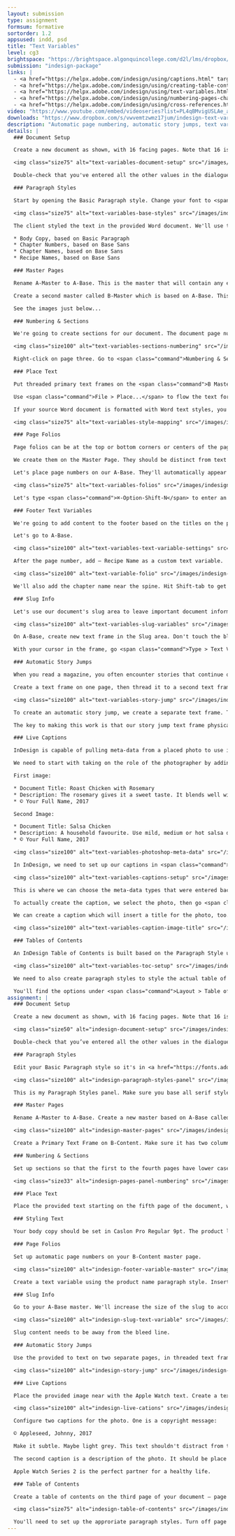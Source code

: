 ```yaml
---
layout: submission
type: assignment
formsum: formative
sortorder: 1.2
appsused: indd, psd
title: "Text Variables"
level: cg3
brightspace: "https://brightspace.algonquincollege.com/d2l/lms/dropbox/user/folder_submit_files.d2l?db=162709&grpid=0&isprv=0&bp=0&ou=193261"
submission: "indesign-package"
links: |
  - <a href="https://helpx.adobe.com/indesign/using/captions.html" target="_blank" title="Adobe: Using Captions">Adobe: Using Captions</a>
  - <a href="https://helpx.adobe.com/indesign/using/creating-table-contents.html" target="_blank" title="Adobe: Tables of Contents">Adobe: Tables of Contents</a>
  - <a href="https://helpx.adobe.com/indesign/using/text-variables.html" target="_blank" title="Adobe: Text Variables">Adobe: Text Variables</a>
  - <a href="https://helpx.adobe.com/indesign/using/numbering-pages-chapters-sections.html#create_headers_and_footers" target="_blank" title="Adobe: Numbering Pages...">Adobe: Numbering Pages...</a>
  - <a href="https://helpx.adobe.com/indesign/using/cross-references.html#cross_references" target="_blank" title="Adobe: Cross References">Adobe: Cross References</a>
video: "https://www.youtube.com/embed/videoseries?list=PL4qBMvigUSLAe_aVG7bNa4YGL8g7EAtWm"
downloads: "https://www.dropbox.com/s/vwvemtzwmz17jum/indesign-text-variables.zip?dl=1"
description: "Automatic page numbering, automatic story jumps, text variables; these are only some of the tools we'll use to create a publication in InDesign. They all allow us to have content that updates dynamically, which makes editing a breeze."
details: |
  ### Document Setup

  Create a new document as shown, with 16 facing pages. Note that 16 is divisible by 4. Publications always need to have a number of pages divisible by 4 because one signature has four sides.

  <img class="size75" alt="text-variables-document-setup" src="/images/indesign-text-variables/text-variables-document-setup.jpg">

  Double-check that you've entered all the other values in the dialogue properly. Once our document is created, we want to edit our base paragraph styles.

  ### Paragraph Styles

  Start by opening the Basic Paragraph style. Change your font to <span class="command">Abril Text Regular</span>. You'll need to <a href="https://fonts.adobe.com/fonts/abril" target="_blank" title="Activate this font on Adobe Fonts.">activate this on Adobe Fonts</a>. You also need to create a Base Sans paragraph style. Let's use Proxima Nova Regular. <a href="https://fonts.adobe.com/fonts/proxima-nova" target="_blank" title="Activate this font on Adobe Fonts.">Go activate it on Adobe Fonts</a>.

  <img class="size75" alt="text-variables-base-styles" src="/images/indesign-text-variables/text-variables-base-styles.jpg">

  The client styled the text in the provided Word document. We'll use these to style the text automatically. It's easier to create the appropriate styles in InDesign beforhand. Let's do that. Create:

  * Body Copy, based on Basic Paragraph
  * Chapter Numbers, based on Base Sans
  * Chapter Names, based on Base Sans
  * Recipe Names, based on Base Sans

  ### Master Pages

  Rename A-Master to A-Base. This is the master that will contain any elements which repeat on all pages of the document.

  Create a second master called B-Master which is based on A-Base. This will contain all of our content.

  See the images just below...

  ### Numbering & Sections

  We're going to create sections for our document. The document page numbers will start on the third page. We'll start by making the pages numbered with lower case roman numberals. Right-click on page one, then choose <span class="command">Numbering & Section Options...</span>. Make the page numbering style roman numberals.

  <img class="size100" alt="text-variables-sections-numbering" src="/images/indesign-text-variables/text-variables-sections-numbering.jpg">

  Right-click on page three. Go to <span class="command">Numbering & Section Options...</span> Change the numbering style to arabic numerals. Make sure you set the starting numbering to 1.

  ### Place Text

  Put threaded primary text frames on the <span class="command">B Master</span> pages. Let's apply the masters from the third page to the last. The best way to do this is select the page icons in the Pages panel, then option-click on the master you want to apply to them.

  Use <span class="command">File > Place...</span> to flow the text for chicken, beef and fish recipes. Shift-click on the Open button to access import options shown below.

  If your source Word document is formatted with Word text styles, you can map them to existing InDesign styles on import.

  <img class="size75" alt="text-variables-style-mapping" src="/images/indesign-text-variables/text-variables-style-mapping.jpg">

  ### Page Folios

  Page folios can be at the top or bottom corners or centers of the pages. They can figure on every page of the publication or change depending on the content. They can include: page numbers, chapter numbers, publication title, section title, story title, issue date, web address and more.

  We create them on the Master Page. They should be distinct from text and consistent in appearance. Make them on a new layer so the stacking order can be changed.

  Let's place page numbers on our A-Base. They'll automatically appear on all pages of our document.

  <img class="size75" alt="text-variables-folios" src="/images/indesign-text-variables/text-variables-folios.jpg">

  Let's type <span class="command">⌘-Option-Shift-N</span> to enter an automatic page number. Create a Paragraph Style called Folio to style it at 9pt Abril Regular. Add an m-dash after the number. You get an m-dash with <span class="command">Shift-Option-hyphen</span>.

  ### Footer Text Variables

  We're going to add content to the footer based on the titles on the pages using Text Variables. We want to more than only a page number in the folio. We want food types and recipe titles. In order to do this, we'll create and define two text variables.

  Let's go to A-Base.

  <img class="size100" alt="text-variables-text-variable-settings" src="/images/indesign-text-variables/text-variables-text-variable-settings.jpg">

  After the page number, add — Recipe Name as a custom text variable.

  <img class="size100" alt="text-variable-folio" src="/images/indesign-text-variables/text-variable-folio.jpg">

  We'll also add the chapter name near the spine. Hit Shift-tab to get a right-aligned tab. Add a custom variable for the chapter's name.

  ### Slug Info

  Let's use our document's slug area to leave important document information for all collaborators on the document. The information will update automatically.

  <img class="size100" alt="text-variables-slug-variables" src="/images/indesign-text-variables/text-variables-slug-variables.jpg">

  On A-Base, create new text frame in the Slug area. Don't touch the bleed with the frame. Create a Paragraph Style for the slug text called <span class="command">Slug Text</span>.

  With your cursor in the frame, go <span class="command">Type > Text Variables > Insert Variable > Creation Date</span>. Let's do this two more times to match the example above. This will keep a good record of the last state of the document for all those contributing to the design.

  ### Automatic Story Jumps

  When you read a magazine, you often encounter stories that continue on a page further in the publication. It'll usually says *Continued on page x*. This is called a Story Jump. InDesign can deal with these automatically.

  Create a text frame on one page, then thread it to a second text frame created on another page. Right-click to fill them with <span class="command">Fill with placeholder text</span>.

  <img class="size100" alt="text-variables-story-jump" src="/images/indesign-text-variables/text-variables-story-jump.jpg">

  To create an automatic story jump, we create a separate text frame. Type the text you want in it, then right-click to choose <span class="command">Insert Special Characters > Markers > Next Page Number</span>. Do the same with <span class="command">Previous Page Number</span>.

  The key to making this work is that our story jump text frame physically touches the related text frame.

  ### Live Captions

  InDesign is capable of pulling meta-data from a placed photo to use it as a caption. This is really a great solution when you work in a team. The photographer in the field or the photo editor can type a caption in the photo's meta-data from Photoshop. InDesign will generate a Live Caption based on that meta data automatically on the page.

  We need to start with taking on the role of the photographer by adding the meta-data to the photo in Photoshop. Go <span class="command">File > File Info...</span> or <span class="command">Shift-Option-⌘-i</span>. The text would be entered in the Description field and any other field you choose. Lets' enter:

  First image: 

  * Document Title: Roast Chicken with Rosemary
  * Description: The rosemary gives it a sweet taste. It blends well with the garlic.
  * © Your Full Name, 2017

  Second Image:

  * Document Title: Salsa Chicken
  * Description: A household favourite. Use mild, medium or hot salsa depending on your taste.
  * © Your Full Name, 2017

  <img class="size100" alt="text-variables-photoshop-meta-data" src="/images/indesign-text-variables/text-variables-photoshop-meta-data.jpg">

  In InDesign, we need to set up our captions in <span class="command">Object > Captions > Caption Setup...</span>

  <img class="size100" alt="text-variables-captions-setup" src="/images/indesign-text-variables/text-variables-captions-setup.jpg">

  This is where we can choose the meta-data types that were entered back in Photoshop. We can even add text before or after the meta-data. There's an option to style the captions there too.

  To actually create the caption, we select the photo, then go <span class="command">Object > Captions > Generate Live Caption...</span> This will make a new text frame with the meta-data in it, styled with the chosen paragraph style.

  We can create a caption which will insert a title for the photo, too.

  <img class="size100" alt="text-variables-caption-image-title" src="/images/indesign-text-variables/text-variables-caption-image-title.jpg">

  ### Tables of Contents

  An InDesign Table of Contents is built based on the Paragraph Style used to style the chapter headings. That's where it pulls the text from. It's going to be imperative that your titles have paragraph styles applied.

  <img class="size100" alt="text-variables-toc-setup" src="/images/indesign-text-variables/text-variables-toc-setup.jpg">

  We need to also create paragraph styles to style the actual table of contents. Let's create three levels of styles. One is for the title, the second is for the food types and the third is for the recipies. Remember that we can always edit them after the fact.

  You'll find the options under <span class="command">Layout > Table of Contents...</span>. If you make a change in your text, you can go <span class="command">Layout > Update Table of Contents</span>
assignment: |
  ### Document Setup

  Create a new document as shown, with 16 facing pages. Note that 16 is divisible by 4.

  <img class="size50" alt="indesign-document-setup" src="/images/indesign-text-variables/indesign-document-setup.jpg">

  Double-check that you’ve entered all the other values in the dialogue properly. Once our document is created, we want to edit our base paragraph styles.

  ### Paragraph Styles

  Edit your Basic Paragraph style so it's in <a href="https://fonts.adobe.com/fonts/adobe-caslon" target="_blank" title="Caslon Pro Regular">Caslon Pro Regular</a>. Create a Base Sans paragraph style using <a href="https://fonts.adobe.com/fonts/runda" target="_blank" title="Runda font">Runda Bold font</a>. This is the font you'll base all other sans serif styles on.

  <img class="size100" alt="indesign-paragraph-styles-panel" src="/images/indesign-text-variables/indesign-paragraph-styles-panel.jpg">

  This is my Paragraph Styles panel. Make sure you base all serif styles on Basic Paragraph. Base all sans-serif styles on Base Sans.

  ### Master Pages

  Rename A-Master to A-Base. Create a new master based on A-Base called B-Content.

  <img class="size100" alt="indesign-master-pages" src="/images/indesign-text-variables/indesign-master-pages.jpg">

  Create a Primary Text Frame on B-Content. Make sure it has two columns. Thread the frame on the left-hand master to the one on the right-hand master.

  ### Numbering & Sections

  Set up sections so that the first to the fourth pages have lower case roman numberals. Starting on the fifth page, your numbering should have regular (arabic) numbering.

  <img class="size33" alt="indesign-pages-panel-numbering" src="/images/indesign-text-variables/indesign-pages-panel-numbering.jpg">

  ### Place Text

  Place the provided text starting on the fifth page of the document, which should be numbered page 1.

  ### Styling Text

  Your body copy should be set in Caslon Pro Regular 9pt. The product lines need to be set in Runda Bold font, which is your sans-serif typeface at 18pt. The product names are also in Runda Bold font at 10pt in upper case. The upper case is styled in the paragraph style, never typed in the text.

  ### Page Folios

  Set up automatic page numbers on your B-Content master page.

  <img class="size100" alt="indesign-footer-variable-master" src="/images/indesign-text-variables/indesign-footer-variable-master.jpg">

  Create a text variable using the product name paragraph style. Insert it in the footer, after the page number. Create a right-aligned tab, then add a variable for the product lines.

  ### Slug Info

  Go to your A-Base master. We'll increase the size of the slug to accomodate messages for the design team. Make the top slug 6p0 (1 inch)

  <img class="size100" alt="indesign-slug-text-variable" src="/images/indesign-text-variables/indesign-slug-text-variable.jpg">

  Slug content needs to be away from the bleed line.

  ### Automatic Story Jumps

  Use the provided to text on two separate pages, in threaded text frames. Create a story jump on each of the frames. One reads *Continued on page...* The other reads *Continued from page...*

  <img class="size100" alt="indesign-story-jump" src="/images/indesign-text-variables/indesign-story-jump.jpg">

  ### Live Captions

  Place the provided image near with the Apple Watch text. Create a text wrap around the image.

  <img class="size100" alt="indesign-live-cations" src="/images/indesign-text-variables/indesign-live-cations.jpg">

  Configure two captions for the photo. One is a copyright message:

  © Appleseed, Johnny, 2017

  Make it subtle. Maybe light grey. This text shouldn't distract from the content.

  The second caption is a description of the photo. It should be place below the image. It should read:

  Apple Watch Series 2 is the perfect partner for a healthy life.

  ### Table of Contents

  Create a table of contents on the third page of your document — page iii. It'll be a two-level table of contents.

  <img class="size75" alt="indesign-table-of-contents" src="/images/indesign-text-variables/indesign-table-of-contents.jpg">

  You'll need to set up the approriate paragraph styles. Turn off page numbering for the first level entries which are the product lines.
---
```


